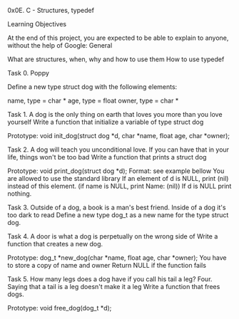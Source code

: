 0x0E. C - Structures, typedef

Learning Objectives

At the end of this project, you are expected to be able to explain to anyone, without the help of Google: General

What are structures, when, why and how to use them
How to use typedef

Task 0. Poppy

Define a new type struct dog with the following elements:

name, type = char *
age, type = float
owner, type = char *

Task 1. A dog is the only thing on earth that loves you more than you love yourself Write a function that initialize a variable of type struct dog

Prototype: void init_dog(struct dog *d, char *name, float age, char *owner);

Task 2. A dog will teach you unconditional love. If you can have that in your life, things won't be too bad Write a function that prints a struct dog

Prototype: void print_dog(struct dog *d);
Format: see example bellow
You are allowed to use the standard library
If an element of d is NULL, print (nil) instead of this element. (if name is NULL, print Name: (nil))
If d is NULL print nothing.

Task 3. Outside of a dog, a book is a man's best friend. Inside of a dog it's too dark to read Define a new type dog_t as a new name for the type struct dog.

Task 4. A door is what a dog is perpetually on the wrong side of Write a function that creates a new dog.

Prototype: dog_t *new_dog(char *name, float age, char *owner);
You have to store a copy of name and owner
Return NULL if the function fails

Task 5. How many legs does a dog have if you call his tail a leg? Four. Saying that a tail is a leg doesn't make it a leg Write a function that frees dogs.

Prototype: void free_dog(dog_t *d);

